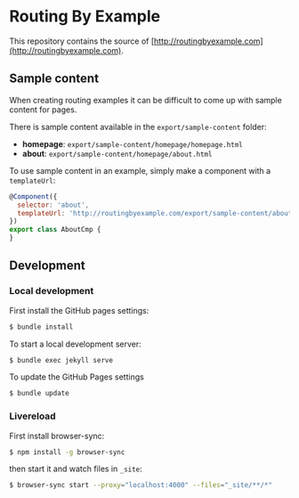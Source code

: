 # Routing By Example

This repository contains the source of [http://routingbyexample.com](http://routingbyexample.com).


## Sample content

When creating routing examples it can be difficult to come up with sample content for pages.

There is sample content available in the `export/sample-content` folder:

- **homepage**: `export/sample-content/homepage/homepage.html`
- **about**: `export/sample-content/homepage/about.html`

To use sample content in an example, simply make a component with a `templateUrl`:

```javascript
@Component({
  selector: 'about',
  templateUrl: 'http://routingbyexample.com/export/sample-content/about/about.html'
})
export class AboutCmp {
}
```

## Development

### Local development

First install the GitHub pages settings:

```bash
$ bundle install
```

To start a local development server:

```bash
$ bundle exec jekyll serve
```

To update the GitHub Pages settings

```bash
$ bundle update
```

### Livereload

First install browser-sync:

```bash
$ npm install -g browser-sync
```

then start it and watch files in `_site`:

```bash
$ browser-sync start --proxy="localhost:4000" --files="_site/**/*"
```
